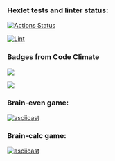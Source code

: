 ### Hexlet tests and linter status:
[![Actions Status](https://github.com/Michael-Melnik/php-project-lvl1/workflows/hexlet-check/badge.svg)](https://github.com/Michael-Melnik/php-project-lvl1/actions)

[![Lint](https://github.com/Michael-Melnik/php-project-lvl1/workflows/lint/badge.svg)](https://github.com/Michael-Melnik/php-project-lvl1/actions/workflows/lint.yml)

### Badges from Code Climate
<a href="https://codeclimate.com/github/Michael-Melnik/php-project-lvl1/maintainability"><img src="https://api.codeclimate.com/v1/badges/1ec87ff213eca9345a9e/maintainability" /></a>

<a href="https://codeclimate.com/github/Michael-Melnik/php-project-lvl1/test_coverage"><img src="https://api.codeclimate.com/v1/badges/1ec87ff213eca9345a9e/test_coverage" /></a>

### Brain-even game:
[![asciicast](https://asciinema.org/a/Csp6eUFvETpKYu7GYZErhuCrP.svg)](https://asciinema.org/a/Csp6eUFvETpKYu7GYZErhuCrP)

### Brain-calc game:
[![asciicast](https://asciinema.org/a/8mpgaMR2SiXd7bqcwrfcrxpoa.svg)](https://asciinema.org/a/8mpgaMR2SiXd7bqcwrfcrxpoa)